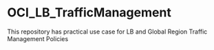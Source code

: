 # OCI_LB_TrafficManagement
This repository has practical use case for LB and Global Region Traffic Management Policies
